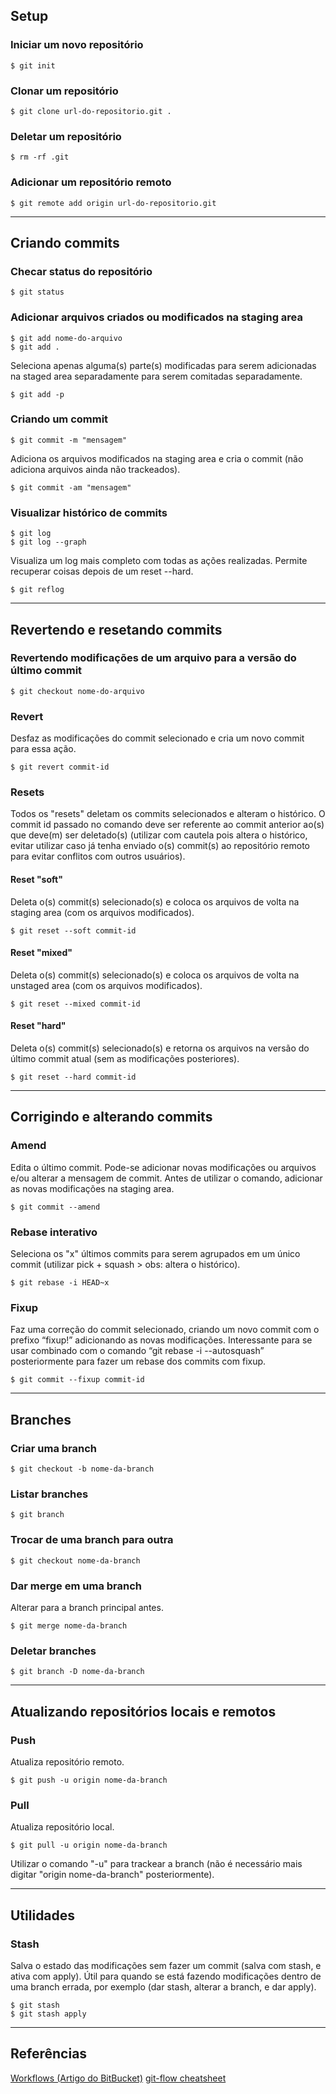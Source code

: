 ## Setup

### Iniciar um novo repositório
```
$ git init
```

### Clonar um repositório
```
$ git clone url-do-repositorio.git .
```

### Deletar um repositório
```
$ rm -rf .git
```

### Adicionar um repositório remoto
```
$ git remote add origin url-do-repositorio.git
```

***

## Criando commits

### Checar status do repositório
```
$ git status
```

### Adicionar arquivos criados ou modificados na staging area
```
$ git add nome-do-arquivo
$ git add .
```
Seleciona apenas alguma(s) parte(s) modificadas para serem adicionadas na staged area separadamente para serem comitadas separadamente.
```
$ git add -p
```

### Criando um commit
```
$ git commit -m "mensagem"
```
Adiciona os arquivos modificados na staging area e cria o commit (não adiciona arquivos ainda não trackeados).
```
$ git commit -am "mensagem"
```

### Visualizar histórico de commits
```
$ git log
$ git log --graph
```
Visualiza um log mais completo com todas as ações realizadas. Permite recuperar coisas depois de um reset --hard.
```
$ git reflog
```

***

## Revertendo e resetando commits

### Revertendo modificações de um arquivo para a versão do último commit
```
$ git checkout nome-do-arquivo
```

### Revert
Desfaz as modificações do commit selecionado e cria um novo commit para essa ação.
```
$ git revert commit-id
```

### Resets
Todos os "resets" deletam os commits selecionados e alteram o histórico. O commit id passado no comando deve ser referente ao commit anterior ao(s) que deve(m) ser deletado(s) (utilizar com cautela pois altera o histórico, evitar utilizar caso já tenha enviado o(s) commit(s) ao repositório remoto para evitar conflitos com outros usuários).

#### Reset "soft"
Deleta o(s) commit(s) selecionado(s) e coloca os arquivos de volta na staging area (com os arquivos modificados).
```
$ git reset --soft commit-id
```

#### Reset "mixed"
Deleta o(s) commit(s) selecionado(s) e coloca os arquivos de volta na unstaged area (com os arquivos modificados).
```
$ git reset --mixed commit-id
```

#### Reset "hard"
Deleta o(s) commit(s) selecionado(s) e retorna os arquivos na versão do último commit atual (sem as modificações posteriores).
```
$ git reset --hard commit-id
```

***

## Corrigindo e alterando commits

### Amend
Edita o último commit. Pode-se adicionar novas modificações ou arquivos e/ou alterar a mensagem de commit. Antes de utilizar o comando, adicionar as novas modificações na staging area.
```
$ git commit --amend
```

### Rebase interativo
Seleciona os "x" últimos commits para serem agrupados em um único commit (utilizar pick + squash > obs: altera o histórico).
```
$ git rebase -i HEAD~x
```

### Fixup
Faz uma correção do commit selecionado, criando um novo commit com o prefixo “fixup!” adicionando as novas modificações. Interessante para se usar combinado com o comando “git rebase -i --autosquash” posteriormente para fazer um rebase dos commits com fixup.
```
$ git commit --fixup commit-id
```

***

## Branches

### Criar uma branch
```
$ git checkout -b nome-da-branch
```

### Listar branches
```
$ git branch
```

### Trocar de uma branch para outra
```
$ git checkout nome-da-branch
```

### Dar merge em uma branch
Alterar para a branch principal antes.
```
$ git merge nome-da-branch
```

### Deletar branches
```
$ git branch -D nome-da-branch
```

***

## Atualizando repositórios locais e remotos

### Push
Atualiza repositório remoto.
```
$ git push -u origin nome-da-branch
```

### Pull
Atualiza repositório local.
```
$ git pull -u origin nome-da-branch
```

Utilizar o comando "-u" para trackear a branch (não é necessário mais digitar "origin nome-da-branch" posteriormente).

***

## Utilidades

### Stash
Salva o estado das modificações sem fazer um commit (salva com stash, e ativa com apply). Útil para quando se está fazendo modificações dentro de uma branch errada, por exemplo (dar stash, alterar a branch, e dar apply).
```
$ git stash
$ git stash apply
```

***

## Referências

[Workflows (Artigo do BitBucket)](https://www.atlassian.com/git/tutorials/comparing-workflows)
[git-flow cheatsheet](http://danielkummer.github.io/git-flow-cheatsheet/index.pt_BR.html)
